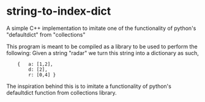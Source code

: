 # string-to-index-dict
A simple C++ implementation to imitate one of the functionality of python's "defaultdict" from "collections"

This program is meant to be compiled as a library to be used to perform the following:
        Given a string "radar" we turn this string into a dictionary as such,
        
        {   a: [1,2],
            d: [2],
            r: [0,4] }
            
The inspiration behind this is to imitate a functionality of python's defaultdict function from collections library.
